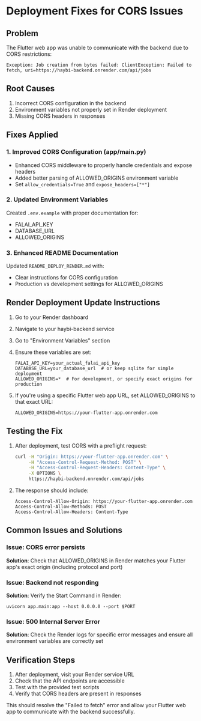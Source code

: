 # Deployment Fixes for CORS Issues

## Problem
The Flutter web app was unable to communicate with the backend due to CORS restrictions:
```
Exception: Job creation from bytes failed: ClientException: Failed to fetch, uri=https://haybi-backend.onrender.com/api/jobs
```

## Root Causes
1. Incorrect CORS configuration in the backend
2. Environment variables not properly set in Render deployment
3. Missing CORS headers in responses

## Fixes Applied

### 1. Improved CORS Configuration (app/main.py)
- Enhanced CORS middleware to properly handle credentials and expose headers
- Added better parsing of ALLOWED_ORIGINS environment variable
- Set `allow_credentials=True` and `expose_headers=["*"]`

### 2. Updated Environment Variables
Created `.env.example` with proper documentation for:
- FALAI_API_KEY
- DATABASE_URL
- ALLOWED_ORIGINS

### 3. Enhanced README Documentation
Updated `README_DEPLOY_RENDER.md` with:
- Clear instructions for CORS configuration
- Production vs development settings for ALLOWED_ORIGINS

## Render Deployment Update Instructions

1. Go to your Render dashboard
2. Navigate to your haybi-backend service
3. Go to "Environment Variables" section
4. Ensure these variables are set:
   ```
   FALAI_API_KEY=your_actual_falai_api_key
   DATABASE_URL=your_database_url  # or keep sqlite for simple deployment
   ALLOWED_ORIGINS=*  # For development, or specify exact origins for production
   ```

5. If you're using a specific Flutter web app URL, set ALLOWED_ORIGINS to that exact URL:
   ```
   ALLOWED_ORIGINS=https://your-flutter-app.onrender.com
   ```

## Testing the Fix

1. After deployment, test CORS with a preflight request:
   ```bash
   curl -H "Origin: https://your-flutter-app.onrender.com" \
        -H "Access-Control-Request-Method: POST" \
        -H "Access-Control-Request-Headers: Content-Type" \
        -X OPTIONS \
        https://haybi-backend.onrender.com/api/jobs
   ```

2. The response should include:
   ```
   Access-Control-Allow-Origin: https://your-flutter-app.onrender.com
   Access-Control-Allow-Methods: POST
   Access-Control-Allow-Headers: Content-Type
   ```

## Common Issues and Solutions

### Issue: CORS error persists
**Solution**: Check that ALLOWED_ORIGINS in Render matches your Flutter app's exact origin (including protocol and port)

### Issue: Backend not responding
**Solution**: Verify the Start Command in Render:
```
uvicorn app.main:app --host 0.0.0.0 --port $PORT
```

### Issue: 500 Internal Server Error
**Solution**: Check the Render logs for specific error messages and ensure all environment variables are correctly set

## Verification Steps

1. After deployment, visit your Render service URL
2. Check that the API endpoints are accessible
3. Test with the provided test scripts
4. Verify that CORS headers are present in responses

This should resolve the "Failed to fetch" error and allow your Flutter web app to communicate with the backend successfully.